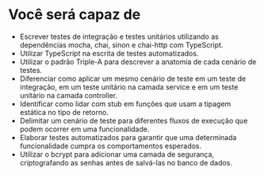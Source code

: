 # Você será capaz de

- Escrever testes de integração e testes unitários utilizando as dependências mocha, chai, sinon e chai-http com TypeScript.
- Utilizar TypeScript na escrita de testes automatizados.
- Utilizar o padrão Triple-A para descrever a anatomia de cada cenário de testes.
- Diferenciar como aplicar um mesmo cenário de teste em um teste de integração, em um teste unitário na camada service e em um teste unitário na camada controller.
- Identificar como lidar com stub em funções que usam a tipagem estática no tipo de retorno.
- Delimitar um cenário de teste para diferentes fluxos de execução que podem ocorrer em uma funcionalidade.
- Elaborar testes automatizados para garantir que uma determinada funcionalidade cumpra os comportamentos esperados.
- Utilizar o bcrypt para adicionar uma camada de segurança, criptografando as senhas antes de salvá-las no banco de dados.
